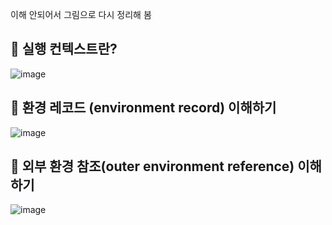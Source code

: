 이해 안되어서 그림으로 다시 정리해 봄

## 🎀 실행 컨텍스트란?

![image](https://github.com/mingzzi96/js-deep-dive-study/assets/134386378/1152ae21-b65b-429a-a6e5-9231e4abda91)

## 🎀 환경 레코드 (environment record) 이해하기

![image](https://github.com/mingzzi96/js-deep-dive-study/assets/134386378/81318db3-25be-4c72-ab82-0443daf0e432)


## 🎀 외부 환경 참조(outer environment reference) 이해하기

![image](https://github.com/mingzzi96/js-deep-dive-study/assets/134386378/fe45e816-2f4e-4d19-8023-c5b9fb722339)

